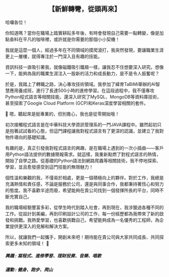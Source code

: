 <div align="center">
    <h2>【新鮮轉彎，從頭再來】</h2>
</div>

哈囉各位！

你知道嗎？當你在職場上踏實耕耘多年後，有時會發現自己需要一點轉變，像是加點香料在平凡的咖啡裡，或許就是你需要的那個小小契機！

我就是這麼一個人，經過多年在不同領域的摸爬滾打，我突然發現，要讓職業生涯更上一層樓，就得專注於一門深入且有趣的技能。

資訊科技一直吸引著我，就像磁鐵吸引鐵屑一樣，讓我忍不住想要深入研究。想像一下，能夠為我的職業生涯注入一股新的活力和成長動力，是不是令人振奮呢？

於是，我踏上了轉職之路，決心專攻技術領域。我參加了緯育TaBiMi舉辦的AI智慧應用養成班，進行了長達500小時的進修學習。在這段過程中，我不僅專攻Python程式語言等相關技能，還深入研究了MySQL、MongoDB等資料庫技術，甚至探索了Google Cloud Platform (GCP)和Keras深度學習相關的套件。

🚀 嗯，聽起來是挺專業的，但別擔心，我也是從零開始哦！

初次接觸程式語言是在中華科技大學資訊管理系的一門JAVA課程中。雖然起初只是抱著試試看的心態，但這門課程讓我對程式語言有了更深的認識，並建立了我對物件導向的基礎知識。

有趣的是，真正引發我對程式語言的興趣，是在職場上遇到的一次小插曲——客戶用Python語法提供的數據簡報需求。就這樣，我重新點燃了對程式語言的熱情，開始了自學之路。從基礎的Python語法到網路爬蟲等相關技術，我不停地探索、學習，並且愈發感受到這門技能的無限魅力！

個性溫和樂觀的我，不僅易於相處，更是一個積極向上的夥伴。對於工作，我總是充滿熱情和責任感，不論是服務於公司，還是與同事合作，我都秉持著恆心和努力的態度。我不喜歡半途而廢，希望能夠在貴公司找到一個發揮所長的平台，同時不斷充實自己。

我的職場經驗豐富多彩，從學生時代到踏入社會，再到現在，我涉獵過各種不同的工作。從設計到美編，再到印刷設計公司的工作，每一份經歷都為我帶來了新的啟發和挑戰。我熱愛學習，也喜歡挑戰自己，希望能夠成為一名優秀的工程師，為企業提供更深入的見解和解決方案。

所以，就讓我們一起攜手，開創未來吧！期待能在貴公司與大家共同成長、共同探索更多未知的領域！ 🌟

<p align="right">
    <h5>興趣 : 寫程式、進修學習、理財投資、音樂、唱歌</h5>
    <h5>運動 : 健身、跑步、爬山</h5>
</p>

<!-- 
使用工具 : Python、MySQL、Flask、Django、GCP ( Cloud Run、BigQuery、Google Studio )、Git & Github

### <h3 align="left">Languages and Tools:</h3>
<a href="https://www.python.org" target="_blank" rel="noreferrer">
    <img src="https://raw.githubusercontent.com/devicons/devicon/master/icons/python/python-original.svg" alt="python" width="40" height="40"/>
</a>
<a href="https://flask.palletsprojects.com/" target="_blank" rel="noreferrer">
    <img src="https://www.vectorlogo.zone/logos/pocoo_flask/pocoo_flask-icon.svg" alt="flask" width="40" height="40"/>
</a>
<a href="https://django.palletsprojects.com/" target="_blank" rel="noreferrer">
    <img src="https://cdn.worldvectorlogo.com/logos/django.svg" alt="django" width="40" height="40"/>
</a> 
<a href="https://pandas.pydata.org/" target="_blank" rel="noreferrer">
    <img src="https://raw.githubusercontent.com/devicons/devicon/2ae2a900d2f041da66e950e4d48052658d850630/icons/pandas/pandas-original.svg" alt="pandas" width="40" height="40"/>
</a>
<a href="https://www.tensorflow.org" target="_blank" rel="noreferrer">
    <img src="https://www.vectorlogo.zone/logos/tensorflow/tensorflow-icon.svg" alt="tensorflow" width="40" height="40"/>
</a>
<a href="https://www.selenium.dev" target="_blank" rel="noreferrer">
    <img src="https://raw.githubusercontent.com/detain/svg-logos/780f25886640cef088af994181646db2f6b1a3f8/svg/selenium-logo.svg" alt="selenium" width="40" height="40"/>
</a>
<a href="https://opencv.org/" target="_blank" rel="noreferrer">
    <img src="https://www.vectorlogo.zone/logos/opencv/opencv-icon.svg" alt="opencv" width="40" height="40"/>
</a>
<a href="https://www.linux.org/" target="_blank" rel="noreferrer">
    <img src="https://raw.githubusercontent.com/devicons/devicon/master/icons/linux/linux-original.svg" alt="linux" width="40" height="40"/>
</a>
<a href="https://www.docker.com/" target="_blank" rel="noreferrer">
    <img src="https://raw.githubusercontent.com/devicons/devicon/master/icons/docker/docker-original-wordmark.svg" alt="docker" width="40" height="40"/>
</a>
<a href="https://git-scm.com/" target="_blank" rel="noreferrer">
    <img src="https://www.vectorlogo.zone/logos/git-scm/git-scm-icon.svg" alt="git" width="40" height="40"/>
</a>

### <h3 align="left">Database Tools:</h3>
<a href="https://www.mysql.com/" target="_blank" rel="noreferrer">
    <img src="https://raw.githubusercontent.com/devicons/devicon/master/icons/mysql/mysql-original-wordmark.svg" alt="mysql" width="40" height="40"/>
</a>
<a href="https://www.mongodb.com/" target="_blank" rel="noreferrer">
    <img src="https://raw.githubusercontent.com/devicons/devicon/master/icons/mongodb/mongodb-original-wordmark.svg" alt="mongodb" width="40" height="40"/>
</a>
<a href="https://www.postgresql.org" target="_blank" rel="noreferrer">
    <img src="https://raw.githubusercontent.com/devicons/devicon/master/icons/postgresql/postgresql-original-wordmark.svg" alt="postgresql" width="40" height="40"/>
</a>

### <h3 align="left">Cloud service:</h3>
<a href="https://cloud.google.com" target="_blank" rel="noreferrer">
    <img src="https://www.vectorlogo.zone/logos/google_cloud/google_cloud-icon.svg" alt="gcp" width="40" height="40"/>
</a>

### <h3 align="left">Designer tools:</h3>
<a href="https://www.figma.com/" target="_blank" rel="noreferrer">
    <img src="https://www.vectorlogo.zone/logos/figma/figma-icon.svg" alt="figma" width="40" height="40"/>
</a>
<a href="https://www.photoshop.com/en" target="_blank" rel="noreferrer">
    <img src="https://raw.githubusercontent.com/devicons/devicon/master/icons/photoshop/photoshop-line.svg" alt="photoshop" width="40" height="40"/>
</a>
<a href="https://www.adobe.com/in/products/illustrator.html" target="_blank" rel="noreferrer">
    <img src="https://www.vectorlogo.zone/logos/adobe_illustrator/adobe_illustrator-icon.svg" alt="illustrator" width="40" height="40"/>
</a> -->